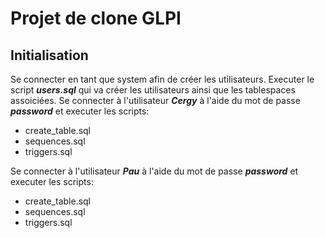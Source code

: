 # Projet de clone GLPI

## Initialisation

Se connecter en tant que system afin de créer les utilisateurs.
Executer le script ***users.sql*** qui va créer les utilisateurs ainsi que les tablespaces assoiciées.
Se connecter à l'utilisateur ***Cergy*** à l'aide du mot de passe ***password*** et executer les scripts:
- create_table.sql
- sequences.sql
- triggers.sql

Se connecter à l'utilisateur ***Pau*** à l'aide du mot de passe ***password*** et executer les scripts:
- create_table.sql
- sequences.sql
- triggers.sql
